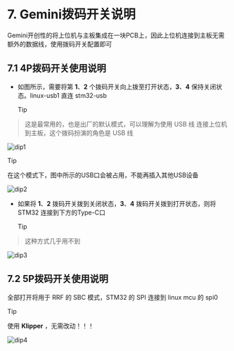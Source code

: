 # 7. Gemini拨码开关说明

Gemini开创性的将上位机与主板集成在一块PCB上，因此上位机连接到主板无需额外的数据线，使用拨码开关配置即可

## 7.1 4P拨码开关使用说明

* 如图所示，需要将第 **1**、**2** 个拨码开关向上拨至打开状态，**3**、**4** 保持关闭状态。linux-usb1 直连 stm32-usb 

  > [!TIP]
> 这是最常用的，也是出厂的默认模式，可以理解为使用 USB 线 连接上位机到主板，这个拨码扮演的角色是 USB 线 

![dip1](../../images/boards/fly_gemini_v3/dip1.png)

> [!TIP]
> 在这个模式下，图中所示的USB口会被占用，不能再插入其他USB设备

![dip2](../../images/boards/fly_gemini_v3/dip2.png)

* 如果将 **1**、**2** 拨码开关拨到关闭状态，**3**、**4** 拨码开关拨到打开状态，则将STM32 连接到下方的Type-C口

  > [!TIP]
> 这种方式几乎用不到

  ![dip3](../../images/boards/fly_gemini_v3/dip3.png)

## 7.2 5P拨码开关使用说明

全部打开将用于 RRF 的 SBC 模式，STM32 的 SPI 连接到 linux mcu 的 spi0

> [!TIP]
> 使用 **Klipper** ，无需改动！！！

![dip4](../../images/boards/fly_gemini_v3/dip4.png)